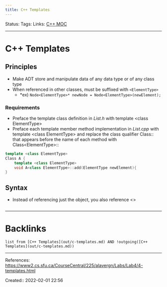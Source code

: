 ```yaml
---
title: C++ Templates
---
```

Status: 
Tags: 
Links: [C++ MOC](out/c-moc.md)
___
# C++ Templates
## Principles
- Make ADT store and manipulate data of any data type or of any class type
- When referenced in other classes, must be suffixed with `<ElementType>`
	- *ex) `Node<ElementType>* newNode = Node<ElementType>(newElement);`
### Requirements
- Preface the template class definition in _List.h_ with 
template \<class ElementType>
- Preface each template member method implementation in _List.cpp_ with template \<class ElementType> and replace the class qualifier Class:: that appears before the name of each method with Class\<ElementType>::
```cpp
template <class ElementType>
Class A {
	template <class ElementType>
	void A<class ElementType>::add(ElementType newElement){
}
```

## Syntax
- Instead of referencing just the object, you also reference <>
```

```
___
# Backlinks
```dataview
list from [C++ Templates](out/c-templates.md) AND !outgoing([C++ Templates](out/c-templates.md))
```
___
References: https://www2.cs.sfu.ca/CourseCentral/225/alavergn/Labs/Lab4/4-templates.html

Created:: 2022-02-01 22:56